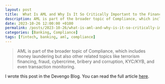 ```yaml
---
layout: post
title:  What Is AML and Why Is It So Critically Important to the Finance World? →
description: AML is part of the broader topic of Compliance, which includes money laundering but also other related topics like terrorism financing, fraud, cybercrime, bribery and corruption, KYC/KYB, and even transaction monitoring.
date: 2023-10-26 12:00:00 +0100
permalink: /posts/2023-10-26/what-is-aml-and-why-is-it-so-critically-important-to-the-finance-world.html
categories: [Banking, Compliance]
tags: [fintech, banking, aml, compliance]
---
```

> AML is part of the broader topic of Compliance, which includes money laundering but also other related topics like terrorism financing, fraud, cybercrime, bribery and corruption, KYC/KYB, and even transaction monitoring.

I wrote this post in the Devengo Blog. You can read the full article [here](https://devengo.com/blog/what-is-aml-and-why-is-it-so-important-to-the-finance-world/).
